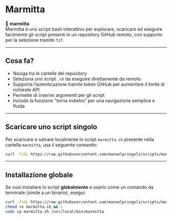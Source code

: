 # Marmitta

🚀 **marmitta**  
Marmitta è uno script bash interattivo per esplorare, scaricare ed eseguire facilmente gli script presenti in un repository GitHub remoto, con supporto per la selezione tramite `fzf`.

---

## Cosa fa?

- Naviga tra le cartelle del repository
- Seleziona uno script `.sh` da eseguire direttamente da remoto
- Supporta l’autenticazione tramite token GitHub per aumentare il limite di richieste API
- Permette di inserire argomenti per gli script
- Include la funzione "torna indietro" per una navigazione semplice e fluida

---

## Scaricare uno script singolo

Per scaricare e salvare localmente lo script `marmitta.sh` presente nella cartella `marmitta`, usa il seguente comando:

```bash
curl -fsSL https://raw.githubusercontent.com/manuelpringols/scripts/master/marmitta/marmitta.sh -o marmitta.sh
```

---

## Installazione globale

Se vuoi installare lo script **globalmente** e usarlo come un comando da terminale (simile a un binario), esegui:

```bash
curl -fsSL https://raw.githubusercontent.com/manuelpringols/scripts/master/marmitta/marmitta.sh -o marmitta.sh && \
chmod +x marmitta.sh && \
sudo cp marmitta.sh /usr/local/bin/marmitta
